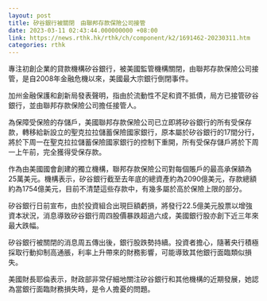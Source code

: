 ```yaml
---
layout: post
title: 矽谷銀行被關閉　由聯邦存款保險公司接管
date: 2023-03-11 02:43:44.000000000 +08:00
link: https://news.rthk.hk/rthk/ch/component/k2/1691462-20230311.htm
categories: rthk
---
```


專注初創企業的貸款機構矽谷銀行，被美國監管機構關閉，由聯邦存款保險公司接管，是自2008年金融危機以來，美國最大宗銀行倒閉事件。

加州金融保護和創新局發表聲明，指由於流動性不足和資不抵債，局方已接管矽谷銀行，並由聯邦存款保險公司擔任接管人。

為保障受保險的存儲戶，美國聯邦存款保險公司已立即將矽谷銀行的所有受保存款，轉移給新設立的聖克拉拉儲蓄保險國家銀行，原本屬於矽谷銀行的17間分行，將於下周一在聖克拉拉儲蓄保險國家銀行的控制下重開，所有受保存儲戶將於下周一上午前，完全獲得受保存款。 

作為由美國國會創建的獨立機構，聯邦存款保險公司對每個賬戶的最高承保額為25萬美元。機構表示，矽谷銀行截至去年底的總資產約為2090億美元，存款總額約為1754億美元，目前不清楚這些存款中，有幾多屬於高於保險上限的部分。

矽谷銀行日前宣布，由於投資組合出現巨額虧損，將發行22.5億美元股票以增強資本狀況，消息導致矽谷銀行周四股價暴跌超過六成，美國銀行股亦創下近三年來最大跌幅。

矽谷銀行被關閉的消息周五傳出後，銀行股跌勢持續。投資者擔心，隨著央行積極採取行動抑制高通脹，利率上升帶來的財務影響，可能導致其他銀行面臨類似損失。

美國財長耶倫表示，財政部非常仔細地關注矽谷銀行和其他機構的近期發展，她認為當銀行面臨財務損失時，是令人擔憂的問題。
